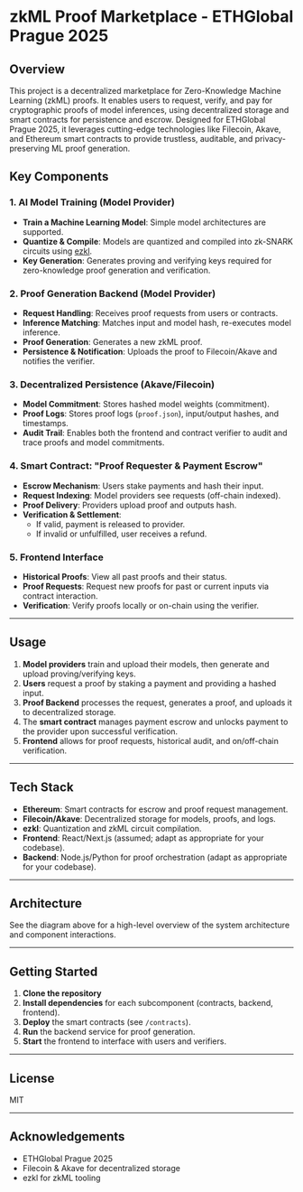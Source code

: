 # zkML Proof Marketplace - ETHGlobal Prague 2025


## Overview

This project is a decentralized marketplace for Zero-Knowledge Machine Learning (zkML) proofs. It enables users to request, verify, and pay for cryptographic proofs of model inferences, using decentralized storage and smart contracts for persistence and escrow. Designed for ETHGlobal Prague 2025, it leverages cutting-edge technologies like Filecoin, Akave, and Ethereum smart contracts to provide trustless, auditable, and privacy-preserving ML proof generation.

## Key Components

### 1. AI Model Training (Model Provider)

- **Train a Machine Learning Model**: Simple model architectures are supported.
- **Quantize & Compile**: Models are quantized and compiled into zk-SNARK circuits using [ezkl](https://github.com/zkonduit/ezkl).
- **Key Generation**: Generates proving and verifying keys required for zero-knowledge proof generation and verification.

### 2. Proof Generation Backend (Model Provider)

- **Request Handling**: Receives proof requests from users or contracts.
- **Inference Matching**: Matches input and model hash, re-executes model inference.
- **Proof Generation**: Generates a new zkML proof.
- **Persistence & Notification**: Uploads the proof to Filecoin/Akave and notifies the verifier.

### 3. Decentralized Persistence (Akave/Filecoin)

- **Model Commitment**: Stores hashed model weights (commitment).
- **Proof Logs**: Stores proof logs (`proof.json`), input/output hashes, and timestamps.
- **Audit Trail**: Enables both the frontend and contract verifier to audit and trace proofs and model commitments.

### 4. Smart Contract: "Proof Requester & Payment Escrow"

- **Escrow Mechanism**: Users stake payments and hash their input.
- **Request Indexing**: Model providers see requests (off-chain indexed).
- **Proof Delivery**: Providers upload proof and outputs hash.
- **Verification & Settlement**: 
  - If valid, payment is released to provider.
  - If invalid or unfulfilled, user receives a refund.

### 5. Frontend Interface

- **Historical Proofs**: View all past proofs and their status.
- **Proof Requests**: Request new proofs for past or current inputs via contract interaction.
- **Verification**: Verify proofs locally or on-chain using the verifier.

---

## Usage

1. **Model providers** train and upload their models, then generate and upload proving/verifying keys.
2. **Users** request a proof by staking a payment and providing a hashed input.
3. **Proof Backend** processes the request, generates a proof, and uploads it to decentralized storage.
4. The **smart contract** manages payment escrow and unlocks payment to the provider upon successful verification.
5. **Frontend** allows for proof requests, historical audit, and on/off-chain verification.

---

## Tech Stack

- **Ethereum**: Smart contracts for escrow and proof request management.
- **Filecoin/Akave**: Decentralized storage for models, proofs, and logs.
- **ezkl**: Quantization and zkML circuit compilation.
- **Frontend**: React/Next.js (assumed; adapt as appropriate for your codebase).
- **Backend**: Node.js/Python for proof orchestration (adapt as appropriate for your codebase).

---

## Architecture

See the diagram above for a high-level overview of the system architecture and component interactions.

---

## Getting Started

1. **Clone the repository**
2. **Install dependencies** for each subcomponent (contracts, backend, frontend).
3. **Deploy** the smart contracts (see `/contracts`).
4. **Run** the backend service for proof generation.
5. **Start** the frontend to interface with users and verifiers.

---

## License

MIT

---

## Acknowledgements

- ETHGlobal Prague 2025
- Filecoin & Akave for decentralized storage
- ezkl for zkML tooling
